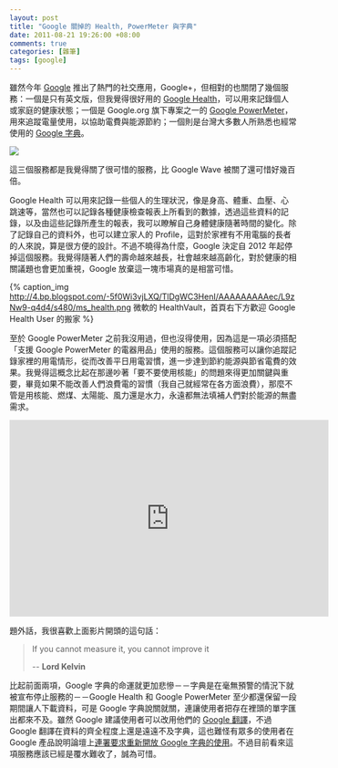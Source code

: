```yaml
--- 
layout: post
title: "Google 關掉的 Health, PowerMeter 與字典"
date: 2011-08-21 19:26:00 +08:00
comments: true
categories: [雜筆]
tags: [google]
---
```


雖然今年 [Google](/blog/tags/google/) 推出了熱門的社交應用，Google+，但相對的也關閉了幾個服務：一個是只有英文版，但我覺得很好用的 [Google Health][google]，可以用來記錄個人或家庭的健康狀態；一個是 Google.org 旗下專案之一的 [Google PowerMeter][google 2]，用來追蹤電量使用，以協助電費與能源節約；一個則是台灣大多數人所熟悉也經常使用的 [Google 字典][google 3]。

![](http://1.bp.blogspot.com/-OfuUXSaIkQA/TlDXKm5haWI/AAAAAAAAAeY/xfYkXe4igBk/s480/google_service.png)

這三個服務都是我覺得關了很可惜的服務，比 Google Wave 被關了還可惜好幾百倍。

<!-- more -->

Google Health 可以用來記錄一些個人的生理狀況，像是身高、體重、血壓、心跳速等，當然也可以記錄各種健康檢查報表上所看到的數據，透過這些資料的記錄，以及由這些記錄所產生的報表，我可以瞭解自己身體健康隨著時間的變化。除了記錄自己的資料外，也可以建立家人的 Profile，這對於家裡有不用電腦的長者的人來說，算是很方便的設計。不過不曉得為什麼，Google 決定自 2012 年起停掉這個服務。我覺得隨著人們的壽命越來越長，社會越來越高齡化，對於健康的相關議題也會更加重視，Google 放棄這一塊市場真的是相當可惜。

{% caption_img http://4.bp.blogspot.com/-5f0Wi3vjLXQ/TlDgWC3HenI/AAAAAAAAAec/L9zNw9-q4d4/s480/ms_health.png 微軟的 HealthVault，首頁右下方歡迎 Google Health User 的搬家 %}

至於 Google PowerMeter 之前我沒用過，但也沒得使用，因為這是一項必須搭配「支援 Google PowerMeter 的電器用品」使用的服務。這個服務可以讓你追蹤記錄家裡的用電情形，從而改善平日用電習慣，進一步達到節約能源與節省電費的效果。我覺得這概念比起在那邊吵著「要不要使用核能」的問題來得更加關鍵與重要，畢竟如果不能改善人們浪費電的習慣（我自己就經常在各方面浪費），那麼不管是用核能、燃煤、太陽能、風力還是水力，永遠都無法填補人們對於能源的無盡需求。

<iframe allowfullscreen="" frameborder="0" height="345" src="http://www.youtube.com/embed/6Dx38hzRWDQ" width="560"></iframe>

題外話，我很喜歡上面影片開頭的這句話：

> If you cannot measure it, you cannot improve it
>
> -- **Lord Kelvin**

比起前面兩項，Google 字典的命運就更加悲慘－－字典是在毫無預警的情況下就被宣布停止服務的－－Google Health 和 Google PowerMeter 至少都還保留一段期間讓人下載資料，可是 Google 字典說關就關，連讓使用者把存在裡頭的單字匯出都來不及。雖然 Google 建議使用者可以改用他們的 [Google 翻譯][google 4]，不過 Google 翻譯在資料的齊全程度上還是遠遠不及字典，這也難怪有眾多的使用者在 Google 產品說明論壇上[連署要求重新開放 Google 字典的使用][google 5]。不過目前看來這項服務應該已經是覆水難收了，誠為可惜。

[google]: https://health.google.com/health/p/
[google 2]: http://www.google.com/powermeter/about/
[google 3]: http://www.google.com.tw/dictionary
[google 4]: http://translate.google.com/
[google 5]: http://www.google.com/support/forum/p/other/thread?tid=41c633a6520bb76c&amp;hl=zh-TW&amp;start=360
